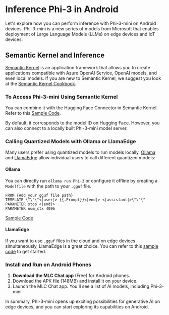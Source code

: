 # **Inference Phi-3 in Android**

Let's explore how you can perform inference with Phi-3-mini on Android devices. Phi-3-mini is a new series of models from Microsoft that enables deployment of Large Language Models (LLMs) on edge devices and IoT devices.

## Semantic Kernel and Inference

[Semantic Kernel](https://github.com/microsoft/semantic-kernel) is an application framework that allows you to create applications compatible with Azure OpenAI Service, OpenAI models, and even local models. If you are new to Semantic Kernel, we suggest you look at the [Semantic Kernel Cookbook](https://github.com/microsoft/SemanticKernelCookBook?WT.mc_id=aiml-138114-kinfeylo).

### To Access Phi-3-mini Using Semantic Kernel

You can combine it with the Hugging Face Connector in Semantic Kernel. Refer to this [Sample Code](https://github.com/Azure-Samples/Phi-3MiniSamples/tree/main/semantickernel?WT.mc_id=aiml-138114-kinfeylo).

By default, it corresponds to the model ID on Hugging Face. However, you can also connect to a locally built Phi-3-mini model server.

### Calling Quantized Models with Ollama or LlamaEdge

Many users prefer using quantized models to run models locally. [Ollama](https://ollama.com/) and [LlamaEdge](https://llamaedge.com) allow individual users to call different quantized models:

#### Ollama

You can directly run `ollama run Phi-3` or configure it offline by creating a `Modelfile` with the path to your `.gguf` file.

```gguf
FROM {Add your gguf file path}
TEMPLATE \"\"\"<|user|> {{.Prompt}}<|end|> <|assistant|>\"\"\"
PARAMETER stop <|end|>
PARAMETER num_ctx 4096
```

[Sample Code](https://github.com/Azure-Samples/Phi-3MiniSamples/tree/main/ollama?WT.mc_id=aiml-138114-kinfeylo)

#### LlamaEdge

If you want to use `.gguf` files in the cloud and on edge devices simultaneously, LlamaEdge is a great choice. You can refer to this [sample code](https://github.com/Azure-Samples/Phi-3MiniSamples/tree/main/wasm?WT.mc_id=aiml-138114-kinfeylo) to get started.

### Install and Run on Android Phones

1. **Download the MLC Chat app** (Free) for Android phones.
2. Download the APK file (148MB) and install it on your device.
3. Launch the MLC Chat app. You'll see a list of AI models, including Phi-3-mini.

In summary, Phi-3-mini opens up exciting possibilities for generative AI on edge devices, and you can start exploring its capabilities on Android.
